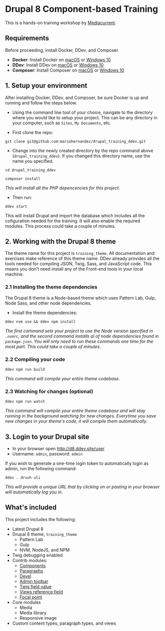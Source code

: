 # Drupal 8 Component-based Training
This is a hands-on training workshop by [Mediacurrent](https://mediacurrent.com).

## Requirements
Before proceeding, install Docker, DDev, and Composer.

* **Docker**:  Install Docker on [macOS](https://ddev.readthedocs.io/en/stable/users/docker_installation/) or [Windows 10](https://ddev.readthedocs.io/en/stable/users/docker_installation/#windows-installation-docker-desktop-for-windows)
* **DDev**: Install DDev on [macOS](https://ddev.readthedocs.io/en/stable/#homebrewlinuxbrew-macoslinux) or [Windows 10](https://ddev.readthedocs.io/en/stable/#installation-or-upgrade-windows)
* **Composer**: Install Composer on [macOS](https://www.chriscollins.me/blog/install-composer-globally-on-mac-os/) or [Windows 10](https://getcomposer.org/doc/00-intro.md#installation-windows)

## 1. Setup your environment
After installing Docker, DDev, and Composer, be sure Docker is up and running and follow the steps below.

* Using the command line tool of your choice, navigate to the directory where you would like to setup your project. This can be any directory in your computer, such as `Sites`, `My Documents`, etc.

* First clone the repo:
```
git clone git@github.com:mariohernandez/drupal_training_ddev.git
```

* Change into the newly created directory by the repo command above (`drupal_training_ddev`).  If you changed this directory name, use the name you specified.
```
cd drupal_training_ddev
```

```
composer install
```
_This will install all the PHP depencencies for this project_.

* Then run:
```
ddev start
```
This will install Drupal and import the database which includes all the cofiguration needed for the training.  It will also enable the required modules.  This process could take a couple of minutes.

## 2. Working with the Drupal 8 theme
The theme name for this project is `training_theme`.  All documentation and exercises make reference of this theme name.  DDev already provides all the tools needed for compiling JSON, Twig, Sass, and JavaScript code.  This means you don't need install any of the Front-end tools in your local machine.

### 2.1 Installing the theme dependencies
The Drupal 8 theme is a Node-based theme which uses Pattern Lab, Gulp, Node Sass, and other node dependencies.

* Install the theme dependencies:
```
ddev nvm use && ddev npm install
```
_The first command sets your project to use the Node version specified in `.nvmrc`, and the second command installs al of node dependencies found in `package.json`.  You will only need to run these commands one time for the most part.  This could take a couple of minutes_.


### 2.2 Compiling your code
```
ddev npm run build
```
_This command will compile your entire theme codebase_.

### 2.3 Watching for changes (optional)
```
ddev npm run watch
```
_This command will compile your entire theme codebase and will stay running in the background watching for new changes.  Everytime you save new changes in your theme's code, it will compile them automatically_.

## 3. Login to your Drupal site
* In your browser open http://d8.ddev.site/user
* Username: `admin`, password: `admin`

If you wish to generate a one-time login token to automatically login as admin, run the following command:
```
ddev . drush uli
```
_This will provide a unique URL that by clicking on or pasting in your browser will automatically log you in_.

## What's included
This project includes the following:
* Latest Drupal 8
* Drupal 8 theme, `training_theme`
  * Pattern Lab
  * Gulp
  * NVM, NodeJS, and NPM
* Twig debugging enabled
* Contrib modules:
  * [Components](https://www.drupal.org/project/components)
  * [Paragraphs](https://www.drupal.org/project/paragraphs)
  * [Devel](https://www.drupal.org/project/devel)
  * [Admin toolbar](https://www.drupal.org/project/admin_toolbar)
  * [Twig field value](https://www.drupal.org/project/twig_field_value)
  * [Views reference field](https://www.drupal.org/project/viewsreference)
  * [Focal point](https://www.drupal.org/project/focal_point)
* Core modules
  * Media
  * Media library
  * Responsive image
* Custom content types, paragraph types, and views
